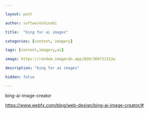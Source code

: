 ```yaml
---

layout: post

author: softwareshinobi

title:  "bing for ai images"

categories: [content, imagery]

tags: [content,imagery,ai]

image: https://random.imagecdn.app/820/360?21312w

description: "bing for ai images"

hidden: false

---
```


bing-ai-image-creator

https://www.webfx.com/blog/web-design/bing-ai-image-creator/#
